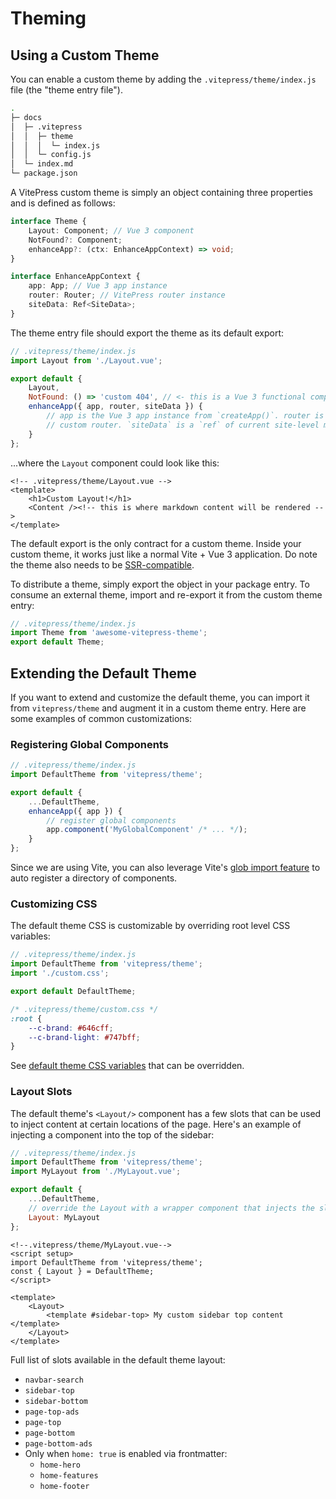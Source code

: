 # Theming

## Using a Custom Theme

You can enable a custom theme by adding the `.vitepress/theme/index.js` file (the "theme entry file").

```bash
.
├─ docs
│  ├─ .vitepress
│  │  ├─ theme
│  │  │  └─ index.js
│  │  └─ config.js
│  └─ index.md
└─ package.json
```

A VitePress custom theme is simply an object containing three properties and is defined as follows:

```ts
interface Theme {
    Layout: Component; // Vue 3 component
    NotFound?: Component;
    enhanceApp?: (ctx: EnhanceAppContext) => void;
}

interface EnhanceAppContext {
    app: App; // Vue 3 app instance
    router: Router; // VitePress router instance
    siteData: Ref<SiteData>;
}
```

The theme entry file should export the theme as its default export:

```js
// .vitepress/theme/index.js
import Layout from './Layout.vue';

export default {
    Layout,
    NotFound: () => 'custom 404', // <- this is a Vue 3 functional component
    enhanceApp({ app, router, siteData }) {
        // app is the Vue 3 app instance from `createApp()`. router is VitePress'
        // custom router. `siteData` is a `ref` of current site-level metadata.
    }
};
```

...where the `Layout` component could look like this:

```vue
<!-- .vitepress/theme/Layout.vue -->
<template>
    <h1>Custom Layout!</h1>
    <Content /><!-- this is where markdown content will be rendered -->
</template>
```

The default export is the only contract for a custom theme. Inside your custom theme, it works just like a normal Vite + Vue 3 application. Do note the theme also needs to be [SSR-compatible](/guide/using-vue.html#browser-api-access-restrictions).

To distribute a theme, simply export the object in your package entry. To consume an external theme, import and re-export it from the custom theme entry:

```js
// .vitepress/theme/index.js
import Theme from 'awesome-vitepress-theme';
export default Theme;
```

## Extending the Default Theme

If you want to extend and customize the default theme, you can import it from `vitepress/theme` and augment it in a custom theme entry. Here are some examples of common customizations:

### Registering Global Components

```js
// .vitepress/theme/index.js
import DefaultTheme from 'vitepress/theme';

export default {
    ...DefaultTheme,
    enhanceApp({ app }) {
        // register global components
        app.component('MyGlobalComponent' /* ... */);
    }
};
```

Since we are using Vite, you can also leverage Vite's [glob import feature](https://vitejs.dev/guide/features.html#glob-import) to auto register a directory of components.

### Customizing CSS

The default theme CSS is customizable by overriding root level CSS variables:

```js
// .vitepress/theme/index.js
import DefaultTheme from 'vitepress/theme';
import './custom.css';

export default DefaultTheme;
```

```css
/* .vitepress/theme/custom.css */
:root {
    --c-brand: #646cff;
    --c-brand-light: #747bff;
}
```

See [default theme CSS variables](https://github.com/vuejs/vitepress/blob/master/src/client/theme-default/styles/vars.css) that can be overridden.

### Layout Slots

The default theme's `<Layout/>` component has a few slots that can be used to inject content at certain locations of the page. Here's an example of injecting a component into the top of the sidebar:

```js
// .vitepress/theme/index.js
import DefaultTheme from 'vitepress/theme';
import MyLayout from './MyLayout.vue';

export default {
    ...DefaultTheme,
    // override the Layout with a wrapper component that injects the slots
    Layout: MyLayout
};
```

```vue
<!--.vitepress/theme/MyLayout.vue-->
<script setup>
import DefaultTheme from 'vitepress/theme';
const { Layout } = DefaultTheme;
</script>

<template>
    <Layout>
        <template #sidebar-top> My custom sidebar top content </template>
    </Layout>
</template>
```

Full list of slots available in the default theme layout:

-   `navbar-search`
-   `sidebar-top`
-   `sidebar-bottom`
-   `page-top-ads`
-   `page-top`
-   `page-bottom`
-   `page-bottom-ads`
-   Only when `home: true` is enabled via frontmatter:
    -   `home-hero`
    -   `home-features`
    -   `home-footer`
